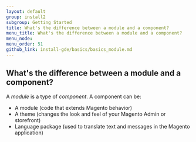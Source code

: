 ```yaml
---
layout: default
group: install2
subgroup: Getting Started
title: What's the difference between a module and a component?
menu_title: What's the difference between a module and a component?
menu_node: 
menu_order: 51
github_link: install-gde/basics/basics_module.md
---
```

 
## What's the difference between a module and a component?
A *module* is a type of *component*. A component can be:

*	A module (code that extends Magento behavior)
*	A theme (changes the look and feel of your Magento Admin or storefront)
*	Language package (used to translate text and messages in the Magento application)